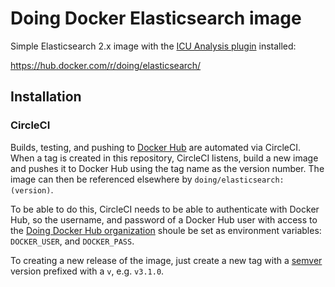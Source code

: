 # Doing Docker Elasticsearch image

Simple Elasticsearch 2.x image with the [ICU Analysis plugin](https://www.elastic.co/guide/en/elasticsearch/plugins/2.4/analysis-icu.html) installed:

https://hub.docker.com/r/doing/elasticsearch/

## Installation

### CircleCI

Builds, testing, and pushing to [Docker Hub](https://hub.docker.com/) are automated via CircleCI. When a tag is created in this repository, CircleCI listens, build a new image and pushes it to Docker Hub using the tag name as the version number. The image can then be referenced elsewhere by `doing/elasticsearch:(version)`.

To be able to do this, CircleCI needs to be able to authenticate with Docker Hub, so the username, and password of a Docker Hub user with access to the [Doing Docker Hub organization](https://hub.docker.com/u/doing/dashboard/) shoule be set as environment variables: `DOCKER_USER`, and `DOCKER_PASS`.

To creating a new release of the image, just create a new tag with a [semver](http://semver.org/) version prefixed with a `v`, e.g. `v3.1.0`.
